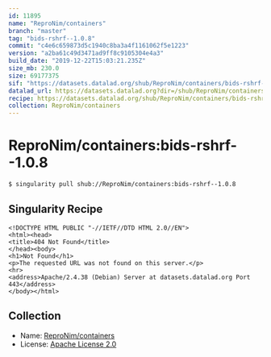 ```yaml
---
id: 11895
name: "ReproNim/containers"
branch: "master"
tag: "bids-rshrf--1.0.8"
commit: "c4e6c659873d5c1940c8ba3a4f1161062f5e1223"
version: "a2ba61c49d3471ad9ff8c9105304e4a3"
build_date: "2019-12-22T15:03:21.235Z"
size_mb: 230.0
size: 69177375
sif: "https://datasets.datalad.org/shub/ReproNim/containers/bids-rshrf--1.0.8/2019-12-22-c4e6c659-a2ba61c4/a2ba61c49d3471ad9ff8c9105304e4a3.sif"
datalad_url: https://datasets.datalad.org?dir=/shub/ReproNim/containers/bids-rshrf--1.0.8/2019-12-22-c4e6c659-a2ba61c4/
recipe: https://datasets.datalad.org/shub/ReproNim/containers/bids-rshrf--1.0.8/2019-12-22-c4e6c659-a2ba61c4/Singularity
collection: ReproNim/containers
---
```


# ReproNim/containers:bids-rshrf--1.0.8

```bash
$ singularity pull shub://ReproNim/containers:bids-rshrf--1.0.8
```

## Singularity Recipe

```singularity
<!DOCTYPE HTML PUBLIC "-//IETF//DTD HTML 2.0//EN">
<html><head>
<title>404 Not Found</title>
</head><body>
<h1>Not Found</h1>
<p>The requested URL was not found on this server.</p>
<hr>
<address>Apache/2.4.38 (Debian) Server at datasets.datalad.org Port 443</address>
</body></html>
```

## Collection

 - Name: [ReproNim/containers](https://github.com/ReproNim/containers)
 - License: [Apache License 2.0](https://api.github.com/licenses/apache-2.0)

